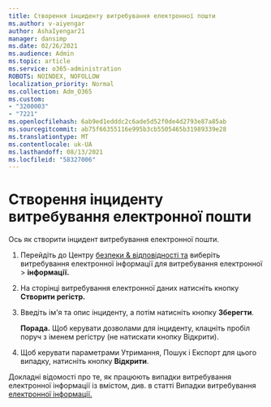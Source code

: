 ```yaml
---
title: Створення інциденту витребування електронної пошти
ms.author: v-aiyengar
author: AshaIyengar21
manager: dansimp
ms.date: 02/26/2021
ms.audience: Admin
ms.topic: article
ms.service: o365-administration
ROBOTS: NOINDEX, NOFOLLOW
localization_priority: Normal
ms.collection: Adm_O365
ms.custom:
- "3200003"
- "7221"
ms.openlocfilehash: 6ab9ed1edddc2c6ade5d52f0de4d2793e87a85ab
ms.sourcegitcommit: ab75f66355116e995b3cb5505465b31989339e28
ms.translationtype: MT
ms.contentlocale: uk-UA
ms.lasthandoff: 08/13/2021
ms.locfileid: "58327006"
---
```

# <a name="create-an-ediscovery-case"></a>Створення інциденту витребування електронної пошти

Ось як створити інцидент витребування електронної пошти.

1. Перейдіть до Центру [безпеки & відповідності та](https://go.microsoft.com/fwlink/p/?linkid=2077143) виберіть витребування електронної інформації для витребування електронної   >  **інформації.**
1. На сторінці витребування електронної даних натисніть кнопку **Створити регістр.**
1. Введіть ім'я та опис інциденту, а потім натисніть кнопку **Зберегти**.
    
    **Порада.** Щоб керувати дозволами для інциденту, клацніть пробіл поруч з іменем регістру (не натискати кнопку Відкрити).
1. Щоб керувати параметрами Утримання, Пошук і Експорт для цього випадку, натисніть кнопку **Відкрити**.

Докладні відомості про те, як працюють випадки витребування електронної інформації із вмістом, див. в статті Випадки витребування [електронної інформації.](https://go.microsoft.com/fwlink/?linkid=2101589)
